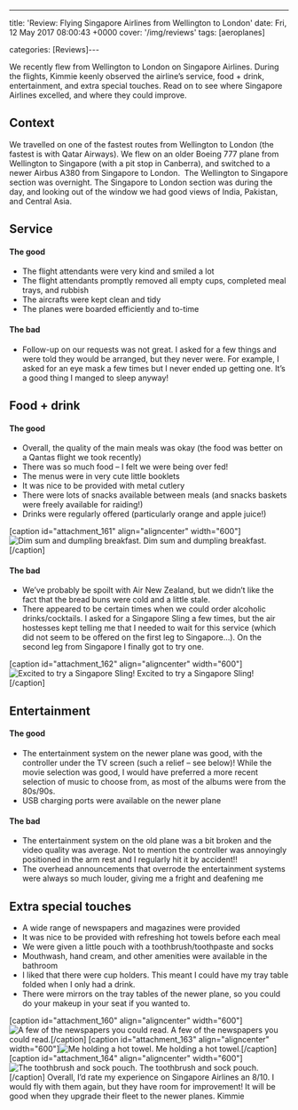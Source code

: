 ---
title: 'Review: Flying Singapore Airlines from Wellington to London'
date: Fri, 12 May 2017 08:00:43 +0000
cover: '/img/reviews'
tags: [aeroplanes]

categories: [Reviews]---

We recently flew from Wellington to London on Singapore Airlines. During the flights, Kimmie keenly observed the airline’s service, food + drink, entertainment, and extra special touches. Read on to see where Singapore Airlines excelled, and where they could improve.

Context
-------

We travelled on one of the fastest routes from Wellington to London (the fastest is with Qatar Airways). We flew on an older Boeing 777 plane from Wellington to Singapore (with a pit stop in Canberra), and switched to a newer Airbus A380 from Singapore to London.  The Wellington to Singapore section was overnight. The Singapore to London section was during the day, and looking out of the window we had good views of India, Pakistan, and Central Asia.

Service
-------

#### The good

*   The flight attendants were very kind and smiled a lot
*   The flight attendants promptly removed all empty cups, completed meal trays, and rubbish
*   The aircrafts were kept clean and tidy
*   The planes were boarded efficiently and to-time

#### The bad

*   Follow-up on our requests was not great. I asked for a few things and were told they would be arranged, but they never were. For example, I asked for an eye mask a few times but I never ended up getting one. It’s a good thing I manged to sleep anyway!

Food + drink
------------

#### The good

*   Overall, the quality of the main meals was okay (the food was better on a Qantas flight we took recently)
*   There was so much food – I felt we were being over fed!
*   The menus were in very cute little booklets
*   It was nice to be provided with metal cutlery
*   There were lots of snacks available between meals (and snacks baskets were freely available for raiding!)
*   Drinks were regularly offered (particularly orange and apple juice!)

\[caption id="attachment_161" align="aligncenter" width="600"\]![Dim sum and dumpling breakfast.](http://coupleofkiwis.com/wp-content/uploads/2017/05/breakfast-on-singapore-airlines-300x169.jpg) Dim sum and dumpling breakfast.\[/caption\]

#### The bad

*   We’ve probably be spoilt with Air New Zealand, but we didn’t like the fact that the bread buns were cold and a little stale.
*   There appeared to be certain times when we could order alcoholic drinks/cocktails. I asked for a Singapore Sling a few times, but the air hostesses kept telling me that I needed to wait for this service (which did not seem to be offered on the first leg to Singapore…). On the second leg from Singapore I finally got to try one.

\[caption id="attachment_162" align="aligncenter" width="600"\]![Excited to try a Singapore Sling!](http://coupleofkiwis.com/wp-content/uploads/2017/05/singapore-slings-300x170.jpg) Excited to try a Singapore Sling!\[/caption\]

Entertainment
-------------

#### The good

*   The entertainment system on the newer plane was good, with the controller under the TV screen (such a relief – see below)! While the movie selection was good, I would have preferred a more recent selection of music to choose from, as most of the albums were from the 80s/90s.
*   USB charging ports were available on the newer plane

#### The bad

*   The entertainment system on the old plane was a bit broken and the video quality was average. Not to mention the controller was annoyingly positioned in the arm rest and I regularly hit it by accident!!
*   The overhead announcements that overrode the entertainment systems were always so much louder, giving me a fright and deafening me

Extra special touches
---------------------

*   A wide range of newspapers and magazines were provided
*   It was nice to be provided with refreshing hot towels before each meal
*   We were given a little pouch with a toothbrush/toothpaste and socks
*   Mouthwash, hand cream, and other amenities were available in the bathroom
*   I liked that there were cup holders. This meant I could have my tray table folded when I only had a drink.
*   There were mirrors on the tray tables of the newer plane, so you could do your makeup in your seat if you wanted to.

\[caption id="attachment_160" align="aligncenter" width="600"\]![A few of the newspapers you could read. ](http://coupleofkiwis.com/wp-content/uploads/2017/05/newspaper-selection-on-plane-300x169.jpg) A few of the newspapers you could read.\[/caption\] \[caption id="attachment_163" align="aligncenter" width="600"\]![Me holding a hot towel.](http://coupleofkiwis.com/wp-content/uploads/2017/05/hot-towels-300x169.jpg) Me holding a hot towel.\[/caption\] \[caption id="attachment_164" align="aligncenter" width="600"\]![The toothbrush and sock pouch.](http://coupleofkiwis.com/wp-content/uploads/2017/05/pouch-with-toothbrish-and-socks-300x169.jpg) The toothbrush and sock pouch.\[/caption\] Overall, I’d rate my experience on Singapore Airlines an 8/10. I would fly with them again, but they have room for improvement! It will be good when they upgrade their fleet to the newer planes. Kimmie